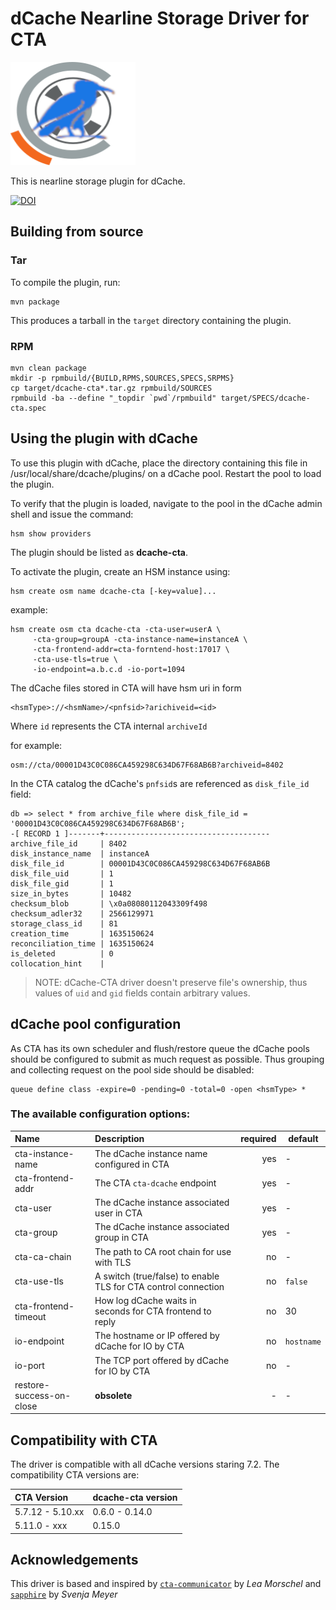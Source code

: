 # dCache Nearline Storage Driver for CTA

<img src=".assets/cta+dcache.png" height="165" width="200">

This is nearline storage plugin for dCache.

[![DOI](https://zenodo.org/badge/415029713.svg)](https://zenodo.org/badge/latestdoi/415029713)

## Building from source

### Tar

To compile the plugin, run:

    mvn package

This produces a tarball in the `target` directory containing the plugin.

### RPM

```
mvn clean package
mkdir -p rpmbuild/{BUILD,RPMS,SOURCES,SPECS,SRPMS}
cp target/dcache-cta*.tar.gz rpmbuild/SOURCES
rpmbuild -ba --define "_topdir `pwd`/rpmbuild" target/SPECS/dcache-cta.spec
```

## Using the plugin with dCache

To use this plugin with dCache, place the directory containing this
file in /usr/local/share/dcache/plugins/ on a dCache pool. Restart
the pool to load the plugin.

To verify that the plugin is loaded, navigate to the pool in the dCache admin
shell and issue the command:

    hsm show providers

The plugin should be listed as **dcache-cta**.

To activate the plugin, create an HSM instance using:

    hsm create osm name dcache-cta [-key=value]...

example:

    hsm create osm cta dcache-cta -cta-user=userA \
         -cta-group=groupA -cta-instance-name=instanceA \
         -cta-frontend-addr=cta-forntend-host:17017 \
         -cta-use-tls=true \
         -io-endpoint=a.b.c.d -io-port=1094

The dCache files stored in CTA will have hsm uri in form
```
<hsmType>://<hsmName>/<pnfsid>?arichiveid=<id>
```
Where `id` represents the CTA internal `archiveId`

for example:
```
osm://cta/00001D43C0C086CA459298C634D67F68AB6B?archiveid=8402
```

In the CTA catalog the dCache's `pnfsid`s are referenced as `disk_file_id` field:

```
db => select * from archive_file where disk_file_id = '00001D43C0C086CA459298C634D67F68AB6B';
-[ RECORD 1 ]-------+-------------------------------------
archive_file_id     | 8402
disk_instance_name  | instanceA
disk_file_id        | 00001D43C0C086CA459298C634D67F68AB6B
disk_file_uid       | 1
disk_file_gid       | 1
size_in_bytes       | 10482
checksum_blob       | \x0a08080112043309f498
checksum_adler32    | 2566129971
storage_class_id    | 81
creation_time       | 1635150624
reconciliation_time | 1635150624
is_deleted          | 0
collocation_hint    |
```

> NOTE: dCache-CTA driver doesn't preserve file's ownership, thus values of `uid` and `gid` fields
> contain arbitrary values.

## dCache pool configuration

As CTA has its own scheduler and flush/restore queue the dCache pools should be configured to
submit as much request as possible. Thus grouping and collecting request on the pool side should
be disabled:

```
queue define class -expire=0 -pending=0 -total=0 -open <hsmType> *
```

### The available configuration options:

| Name                 | Description                                                    | required | default    |
|:---------------------|:---------------------------------------------------------------|---------:|------------|
| cta-instance-name    | The dCache instance name configured in CTA                     |      yes | -          |
| cta-frontend-addr    | The CTA `cta-dcache` endpoint                                  |      yes | -          |
| cta-user             | The dCache instance associated user in CTA                     |      yes | -          |
| cta-group            | The dCache instance associated group in CTA                    |      yes | -          |
| cta-ca-chain         | The path to CA root chain for use with TLS                     |       no | -          |
| cta-use-tls          | A switch (true/false) to enable TLS for CTA control connection |       no | `false`    |
| cta-frontend-timeout | How log dCache waits in seconds for CTA frontend to reply      |       no | 30         |
| io-endpoint          | The hostname or IP offered by dCache for IO by CTA             |       no | `hostname` |
| io-port              | The TCP port offered by dCache for IO by CTA                   |       no | -          |
| restore-success-on-close | **obsolete**                                               |        - | -          |

## Compatibility with CTA

The driver is compatible with all dCache versions staring 7.2. The compatibility CTA versions are:

| CTA Version              | dcache-cta version |
|:-------------------------|:-------------------|
| 5.7.12 - 5.10.xx         | 0.6.0 - 0.14.0     |
| 5.11.0 - xxx             | 0.15.0             |


## Acknowledgements

This driver is based and inspired by [`cta-communicator`](https://github.com/lemora/cta-communicator) by _Lea Morschel_ and  [`sapphire`](https://github.com/dCache/sapphire) by _Svenja Meyer_
